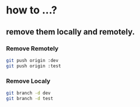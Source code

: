 # how to ...?

## remove them locally and remotely.

### Remove Remotely

```sh
git push origin :dev
git push origin :test
```

### Remove Localy

```sh
git branch -d dev
git branch -d test
```
